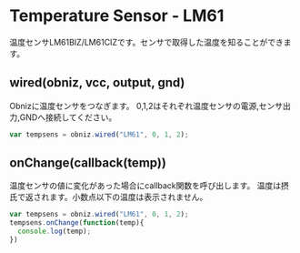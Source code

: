 # Temperature Sensor - LM61
温度センサLM61BIZ/LM61CIZです。センサで取得した温度を知ることができます。

## wired(obniz, vcc, output, gnd)
Obnizに温度センサをつなぎます。
0,1,2はそれぞれ温度センサの電源,センサ出力,GNDへ接続してください。

```javascript
var tempsens = obniz.wired("LM61", 0, 1, 2);
```

## onChange(callback(temp))
温度センサの値に変化があった場合にcallback関数を呼び出します。
温度は摂氏で返されます。小数点以下の温度は表示されません。

```javascript
var tempsens = obniz.wired("LM61", 0, 1, 2);
tempsens.onChange(function(temp){
  console.log(temp);
})
```